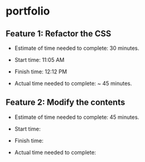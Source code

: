 # portfolio

## Feature 1: Refactor the CSS

* Estimate of time needed to complete: 30 minutes.

* Start time: 11:05 AM

* Finish time: 12:12 PM

* Actual time needed to complete: ~ 45 minutes.

## Feature 2: Modify the contents

* Estimate of time needed to complete: 45 minutes.

* Start time:

* Finish time:

* Actual time needed to complete:
